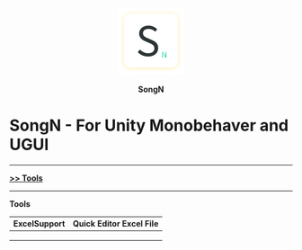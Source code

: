 <div align=center>
  <img src="Song/Img/Sn.png"></img>
	<p><b>SongN<b></p>
</div>

# SongN - For Unity Monobehaver and UGUI

<hr/>
<a href="#tools">>> Tools</a>

<hr/>


<p id="tools">Tools</p>

| ExcelSupport | Quick Editor Excel File |
| ------------ | ----------------------- |
|              |                         |
|              |                         |
|              |                         |

